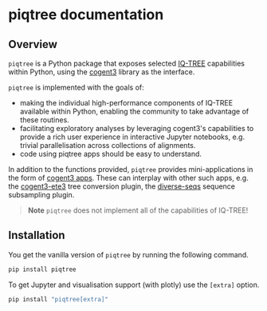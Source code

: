 # piqtree documentation

## Overview

`piqtree` is a Python package that exposes selected [IQ-TREE](http://www.iqtree.org) capabilities within Python, using the [cogent3](https://cogent3.org) library as the interface.

`piqtree` is implemented with the goals of:

- making the individual high-performance components of IQ-TREE available within Python, enabling the community to take advantage of these routines.
- facilitating exploratory analyses by leveraging cogent3's capabilities to provide a rich user experience in interactive Jupyter notebooks, e.g. trivial parallelisation across collections of alignments.
- code using piqtree apps should be easy to understand.

In addition to the functions provided, `piqtree` provides mini-applications in the form of [cogent3 apps](https://cogent3.org/doc/app/index.html). These can interplay with other such apps, e.g. the [cogent3-ete3](https://pypi.org/project/cogent3-ete3/) tree conversion plugin, the [diverse-seqs](https://pypi.org/project/diverse-seq/) sequence subsampling plugin.

> **Note**
> `piqtree` does not implement all of the capabilities of IQ-TREE!

## Installation

You get the vanilla version of `piqtree` by running the following command.

```bash
pip install piqtree
```

To get Jupyter and visualisation support (with plotly) use the `[extra]` option.

```bash
pip install "piqtree[extra]"
```
